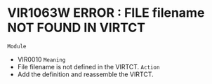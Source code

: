 # VIR1063W ERROR : FILE filename NOT FOUND IN VIRTCT
`Module`
- 	VIR0010
`Meaning`
- File filename is not defined in the VIRTCT.
`Action`
- Add the definition and reassemble the VIRTCT.
